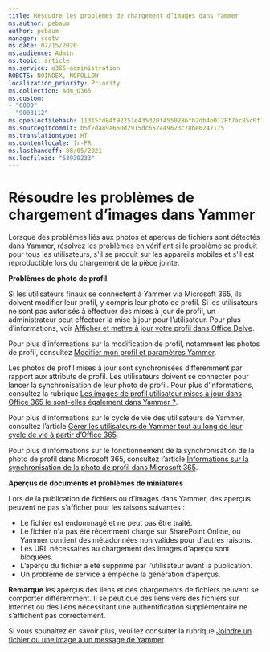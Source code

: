 ```yaml
---
title: Résoudre les problèmes de chargement d’images dans Yammer
ms.author: pebaum
author: pebaum
manager: scotv
ms.date: 07/15/2020
ms.audience: Admin
ms.topic: article
ms.service: o365-administration
ROBOTS: NOINDEX, NOFOLLOW
localization_priority: Priority
ms.collection: Adm_O365
ms.custom:
- "6000"
- "9003112"
ms.openlocfilehash: 11315fd84f92251e435320f4550286fb2db4b0128f7ac85c0f79972e3f7fd203
ms.sourcegitcommit: b5f7da89a650d2915dc652449623c78be6247175
ms.translationtype: HT
ms.contentlocale: fr-FR
ms.lasthandoff: 08/05/2021
ms.locfileid: "53939233"
---
```

# <a name="troubleshoot-image-loading-issues-in-yammer"></a>Résoudre les problèmes de chargement d’images dans Yammer

Lorsque des problèmes liés aux photos et aperçus de fichiers sont détectés dans Yammer, résolvez les problèmes en vérifiant si le problème se produit pour tous les utilisateurs, s'il se produit sur les appareils mobiles et s'il est reproductible lors du chargement de la pièce jointe.  

**Problèmes de photo de profil**  

Si les utilisateurs finaux se connectent à Yammer via Microsoft 365, ils doivent modifier leur profil, y compris leur photo de profil. Si les utilisateurs ne sont pas autorisés à effectuer des mises à jour de profil, un administrateur peut effectuer la mise à jour pour l’utilisateur. Pour plus d’informations, voir [Afficher et mettre à jour votre profil dans Office Delve](https://support.microsoft.com/office/view-and-update-your-profile-in-office-delve-4e84343b-eedf-45a1-aeb9-8627ccca14ba).

Pour plus d’informations sur la modification de profil, notamment les photos de profil, consultez [Modifier mon profil et paramètres Yammer](https://support.microsoft.com/office/classic-yammer-change-my-yammer-profile-and-settings-a3aeca0e-de34-4897-9b59-de6516542851). 

Les photos de profil mises à jour sont synchronisées différemment par rapport aux attributs de profil. Les utilisateurs doivent se connecter pour lancer la synchronisation de leur photo de profil. Pour plus d’informations, consultez la rubrique [Les images de profil utilisateur mises à jour dans Office 365 le sont-elles également dans Yammer ?](https://docs.microsoft.com/yammer/manage-yammer-users/manage-users-across-their-lifecycle#q-are-user-profile-pictures-updated-from-office-365-to-yammer).

Pour plus d’informations sur le cycle de vie des utilisateurs de Yammer, consultez l’article [Gérer les utilisateurs de Yammer tout au long de leur cycle de vie à partir d’Office 365](https://docs.microsoft.com/yammer/manage-yammer-users/manage-users-across-their-lifecycle).  

Pour plus d’informations sur le fonctionnement de la synchronisation de la photo de profil dans Microsoft 365, consultez l’article [Informations sur la synchronisation de la photo de profil dans Microsoft 365](https://support.microsoft.com/office/information-about-profile-picture-synchronization-in-microsoft-365-20594d76-d054-4af4-a660-401133e3d48a).  

**Aperçus de documents et problèmes de miniatures**  

Lors de la publication de fichiers ou d’images dans Yammer, des aperçus peuvent ne pas s’afficher pour les raisons suivantes : 

- Le fichier est endommagé et ne peut pas être traité.
- Le fichier n'a pas été récemment chargé sur SharePoint Online, ou Yammer contient des métadonnées non valides pour d'autres raisons.
- Les URL nécessaires au chargement des images d'aperçu sont bloquées.
- L’aperçu du fichier a été supprimé par l’utilisateur avant la publication.
- Un problème de service a empêché la génération d’aperçus.

**Remarque** les aperçus des liens et des chargements de fichiers peuvent se comporter différemment. Il se peut que des liens vers des fichiers sur Internet ou des liens nécessitant une authentification supplémentaire ne s’affichent pas correctement.

Si vous souhaitez en savoir plus, veuillez consulter la rubrique [Joindre un fichier ou une image à un message de Yammer](https://support.microsoft.com/office/attach-a-file-or-image-to-a-yammer-message-f576d4d1-ad66-4ce4-9c43-46cf75978dbf). 